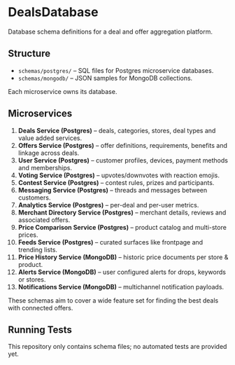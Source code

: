 # DealsDatabase

Database schema definitions for a deal and offer aggregation platform.

## Structure

- `schemas/postgres/` – SQL files for Postgres microservice databases.
- `schemas/mongodb/` – JSON samples for MongoDB collections.

Each microservice owns its database.

## Microservices

1. **Deals Service (Postgres)** – deals, categories, stores, deal types and value added services.
2. **Offers Service (Postgres)** – offer definitions, requirements, benefits and linkage across deals.
3. **User Service (Postgres)** – customer profiles, devices, payment methods and memberships.
4. **Voting Service (Postgres)** – upvotes/downvotes with reaction emojis.
5. **Contest Service (Postgres)** – contest rules, prizes and participants.
6. **Messaging Service (Postgres)** – threads and messages between customers.
7. **Analytics Service (Postgres)** – per-deal and per-user metrics.
8. **Merchant Directory Service (Postgres)** – merchant details, reviews and associated offers.
9. **Price Comparison Service (Postgres)** – product catalog and multi-store prices.
10. **Feeds Service (Postgres)** – curated surfaces like frontpage and trending lists.
11. **Price History Service (MongoDB)** – historic price documents per store & product.
12. **Alerts Service (MongoDB)** – user configured alerts for drops, keywords or stores.
13. **Notifications Service (MongoDB)** – multichannel notification payloads.

These schemas aim to cover a wide feature set for finding the best deals with connected offers.

## Running Tests

This repository only contains schema files; no automated tests are provided yet.
